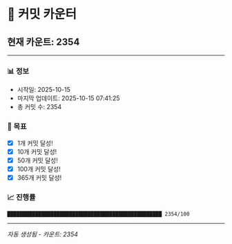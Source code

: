 # 🔢 커밋 카운터

## 현재 카운트: 2354

---

### 📊 정보
- 시작일: 2025-10-15
- 마지막 업데이트: 2025-10-15 07:41:25
- 총 커밋 수: 2354

### 🎯 목표
- [x] 1개 커밋 달성!
- [x] 10개 커밋 달성!
- [x] 50개 커밋 달성!
- [x] 100개 커밋 달성!
- [x] 365개 커밋 달성!

### 📈 진행률
```
██████████████████████████████████████████████████ 2354/100
```

---
*자동 생성됨 - 카운트: 2354*
